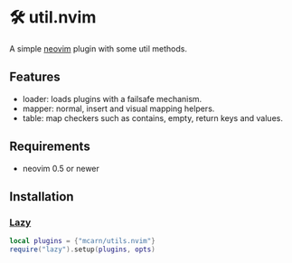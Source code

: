 🛠️ util.nvim
============


A simple [neovim](https://neovim.io) plugin with some util methods.


## Features

- loader: loads plugins with a failsafe mechanism.
- mapper: normal, insert and visual mapping helpers.
- table: map checkers such as contains, empty, return keys and values.

## Requirements

- neovim 0.5 or newer

## Installation

### [Lazy](https://github.com/folke/lazy.nvim)

```lua
local plugins = {"mcarn/utils.nvim"}
require("lazy").setup(plugins, opts)
```
